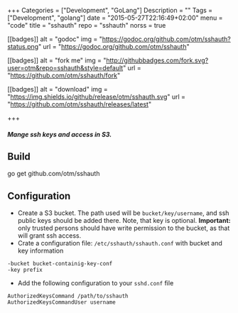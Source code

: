 +++
Categories = ["Development", "GoLang"]
Description = ""
Tags = ["Development", "golang"]
date = "2015-05-27T22:16:49+02:00"
menu = "code"
title = "sshauth"
repo = "sshauth"
norss = true


[[badges]]
	alt = "godoc"
	img = "https://godoc.org/github.com/otm/sshauth?status.png"
	url = "https://godoc.org/github.com/otm/sshauth"

[[badges]]
  alt = "fork me"
  img = "http://githubbadges.com/fork.svg?user=otm&repo=sshauth&style=default"
  url = "https://github.com/otm/sshauth/fork"

[[badges]]
  alt = "download"
  img = "https://img.shields.io/github/release/otm/sshauth.svg"
  url = "https://github.com/otm/sshauth/releases/latest"

+++

##### Mange ssh keys and access in S3.

## Build
go get github.com/otm/sshauth

## Configuration
* Create a S3 bucket. The path used will be `bucket/key/username`, and ssh public
keys should be added there. Note, that key is optional. **Important:** only trusted
persons should have write permission to the bucket, as that will grant ssh access.
* Crate a configuration file: `/etc/sshauth/sshauth.conf` with bucket and key information
```
-bucket bucket-containig-key-conf
-key prefix
```

* Add the following configuration to your `sshd.conf` file
```
AuthorizedKeysCommand /path/to/sshauth
AuthorizedKeysCommandUser username
```
